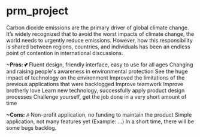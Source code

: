 # prm_project
Carbon dioxide emissions are the primary driver of global climate change. 
It’s widely recognized that to avoid the worst impacts of climate change, the world needs to urgently reduce emissions. 
However, how this responsibility is shared between regions, countries, and individuals has been an endless point of contention in international discussions.

**~Pros: 💕**
Fluent design, friendly interface, easy to use for all ages
Changing and raising people's awareness in environmental protection
See the huge impact of technology on the environment
Improved the limitations of the previous applications that were backlogged 
Improve teamwork
Improve brotherly love
Learn new technology, successfully apply product design processes
Challenge yourself, get the job done in a very short amount of time

**~Cons: 🎶**
Non-profit application, no funding to maintain the product
Simple application, not many features yet (Example: ...)
In a short time, there will be some bugs backlog.

